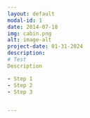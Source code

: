 ```yaml
---
layout: default
modal-id: 1
date: 2014-07-18
img: cabin.png
alt: image-alt
project-date: 01-31-2024
description: 
# Test
Description

- Step 1
- Step 2
- Step 3


---
```

